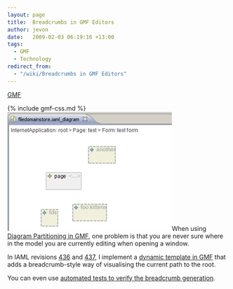 ```yaml
---
layout: page
title:  Breadcrumbs in GMF Editors
author: jevon
date:   2009-02-03 06:19:16 +13:00
tags:
  - GMF
  - Technology
redirect_from:
  - "/wiki/Breadcrumbs in GMF Editors"
---
```


[GMF](GMF.md)

{% include gmf-css.md %}<img src="/img/gmf/breadcrumb.png" class="gmf">When using [Diagram Partitioning in GMF](GMF_Diagram_Partitioning.md), one problem is that you are never sure where in the model you are currently editing when opening a window.

In IAML revisions <a href="http://code.google.com/p/iaml/source/detail?r=436">436</a> and <a href="http://code.google.com/p/iaml/source/detail?r=437">437</a>, I implement a [dynamic template in GMF](gmf-Dynamic_Templates.md) that adds a breadcrumb-style way of visualising the current path to the root.

You can even use <a href="http://code.google.com/p/iaml/source/browse/trunk/org.openiaml.model.tests/src/org/openiaml/model/tests/eclipse/BreadcrumbTestCase.java?spec=svn438&r=438">automated tests to verify the breadcrumb generation</a>.
